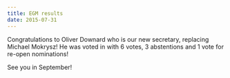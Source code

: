 ```yaml
---
title: EGM results
date: 2015-07-31
---
```


Congratulations to Oliver Downard who is our new secretary, replacing Michael Mokrysz! He was voted in with 6 votes, 3 abstentions and 1 vote for re-open nominations!

See you in September!
